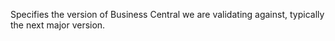 Specifies the version of Business Central we are validating against, typically the next major version.
